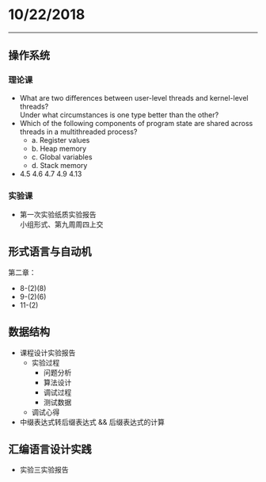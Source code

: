 # 10/22/2018  
---
## 操作系统  

### 理论课  

- What are two differences between user-level threads and kernel-level threads?  
  Under what circumstances is one type better than the other?  
- Which of the following components of program state are shared across threads in a multithreaded process?
  - a. Register values  
  - b. Heap memory  
  - c. Global variables  
  - d. Stack memory  
- 4.5 4.6 4.7 4.9 4.13  

### 实验课  

- 第一次实验纸质实验报告  
  小组形式、第九周周四上交  

## 形式语言与自动机  
第二章：
- 8-(2)(8)  
- 9-(2)(6)  
- 11-(2)  
	
## 数据结构  
- 课程设计实验报告  
  - 实验过程  
    - 问题分析  
    - 算法设计  
    - 调试过程  
    - 测试数据  
  - 调试心得  
- 中缀表达式转后缀表达式 && 后缀表达式的计算  

## 汇编语言设计实践  
- 实验三实验报告  